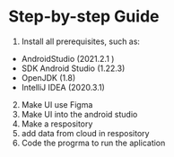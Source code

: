# Step-by-step Guide
1. Install all prerequisites, such as:
 * AndroidStudio (2021.2.1 )
 * SDK Android Studio (1.22.3)
 * OpenJDK (1.8)
 * IntelliJ IDEA (2020.3.1)
2. Make UI use Figma
3. Make UI into the android studio
4. Make a respository
5. add data from cloud in respository
6. Code the progrma to run the aplication 
